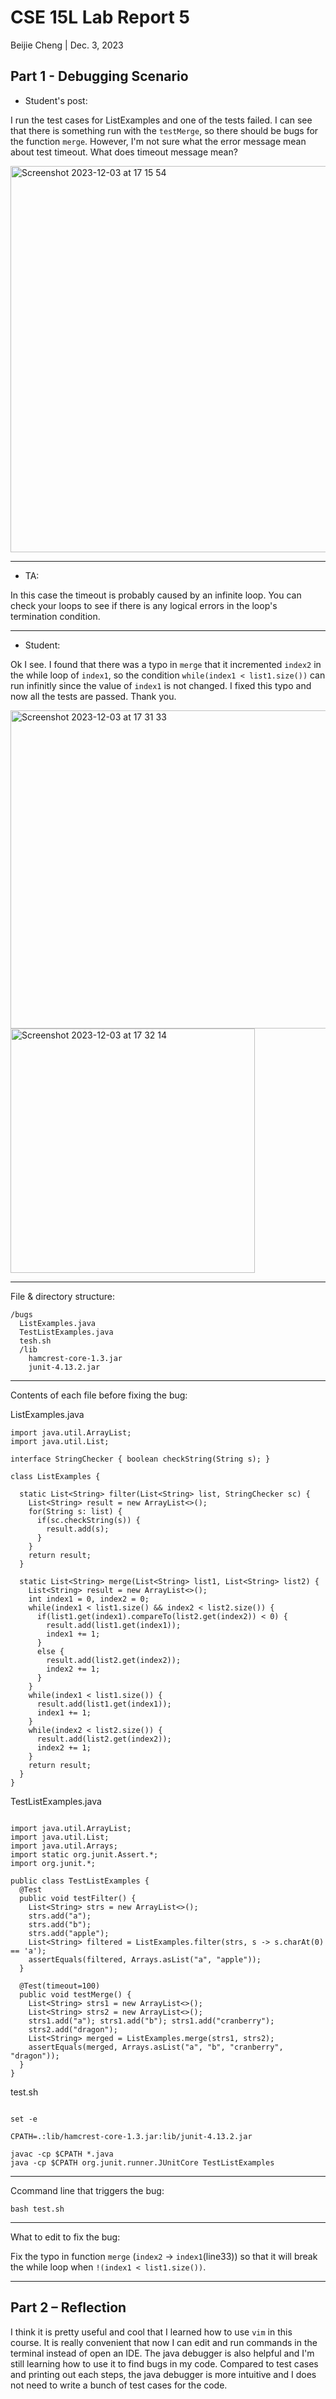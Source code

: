 # CSE 15L Lab Report 5

Beijie Cheng | Dec. 3, 2023

## Part 1 - Debugging Scenario

* Student's post:

I run the test cases for ListExamples and one of the tests failed. I can see that there is something run with the `testMerge`, so there should be bugs for the function `merge`. However, I'm not sure what the error message mean about test timeout. What does timeout message mean?

<img width="618" alt="Screenshot 2023-12-03 at 17 15 54" src="https://github.com/Auroruaaa/cse15l-lab-reports/assets/116754028/66e20657-7155-477c-aa3e-42a2ad1b943b">

--------

* TA:

In this case the timeout is probably caused by an infinite loop. You can check your loops to see if there is any logical errors in the loop's termination condition.

--------

* Student:

Ok I see. I found that there was a typo in `merge` that it incremented `index2` in the while loop of `index1`, so the condition `while(index1 < list1.size())` can run infinitly since the value of `index1` is not changed. I fixed this typo and now all the tests are passed. Thank you.

<img width="509" alt="Screenshot 2023-12-03 at 17 31 33" src="https://github.com/Auroruaaa/cse15l-lab-reports/assets/116754028/6aaa5ab7-217a-4cb4-b080-9b06fe144377">

<img width="391" alt="Screenshot 2023-12-03 at 17 32 14" src="https://github.com/Auroruaaa/cse15l-lab-reports/assets/116754028/e347570d-ed99-41cc-bc09-fb0347314d1b">

--------

File & directory structure:

```
/bugs
  ListExamples.java
  TestListExamples.java
  tesh.sh
  /lib
    hamcrest-core-1.3.jar
    junit-4.13.2.jar
```

--------

Contents of each file before fixing the bug:

ListExamples.java

```
import java.util.ArrayList;
import java.util.List;

interface StringChecker { boolean checkString(String s); }

class ListExamples {

  static List<String> filter(List<String> list, StringChecker sc) {
    List<String> result = new ArrayList<>();
    for(String s: list) {
      if(sc.checkString(s)) {
        result.add(s);
      }
    }
    return result;
  }

  static List<String> merge(List<String> list1, List<String> list2) {
    List<String> result = new ArrayList<>();
    int index1 = 0, index2 = 0;
    while(index1 < list1.size() && index2 < list2.size()) {
      if(list1.get(index1).compareTo(list2.get(index2)) < 0) {
        result.add(list1.get(index1));
        index1 += 1;
      }
      else {
        result.add(list2.get(index2));
        index2 += 1;
      }
    }
    while(index1 < list1.size()) {
      result.add(list1.get(index1));
      index1 += 1;
    }
    while(index2 < list2.size()) {
      result.add(list2.get(index2));
      index2 += 1;
    }
    return result;
  }
}
```

TestListExamples.java

```

import java.util.ArrayList;
import java.util.List;
import java.util.Arrays;
import static org.junit.Assert.*;
import org.junit.*;

public class TestListExamples {
  @Test
  public void testFilter() {
    List<String> strs = new ArrayList<>();
    strs.add("a");
    strs.add("b");
    strs.add("apple");
    List<String> filtered = ListExamples.filter(strs, s -> s.charAt(0) == 'a');
    assertEquals(filtered, Arrays.asList("a", "apple"));
  }
  
  @Test(timeout=100)
  public void testMerge() {
    List<String> strs1 = new ArrayList<>();
    List<String> strs2 = new ArrayList<>();
    strs1.add("a"); strs1.add("b"); strs1.add("cranberry");
    strs2.add("dragon");
    List<String> merged = ListExamples.merge(strs1, strs2);
    assertEquals(merged, Arrays.asList("a", "b", "cranberry", "dragon"));
  }
}

```

test.sh

```

set -e

CPATH=.:lib/hamcrest-core-1.3.jar:lib/junit-4.13.2.jar

javac -cp $CPATH *.java
java -cp $CPATH org.junit.runner.JUnitCore TestListExamples

```

--------

Ccommand line that triggers the bug:

`bash test.sh`

--------

What to edit to fix the bug:

Fix the typo in function `merge` (`index2` -> `index1`(line33)) so that it will break the while loop when `!(index1 < list1.size())`.

--------

## Part 2 – Reflection

I think it is pretty useful and cool that I learned how to use `vim` in this course. It is really convenient that now I can edit and run commands in the terminal instead of open an IDE. The java debugger is also helpful and I'm still learning how to use it to find bugs in my code. Compared to test cases and printing out each steps, the java debugger is more intuitive and I does not need to write a bunch of test cases for the code.
